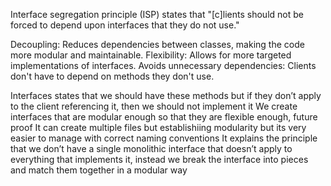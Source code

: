 ﻿
Interface segregation principle (ISP) states that "[c]lients should not be forced to depend upon interfaces that they do not use."


Decoupling: Reduces dependencies between classes, making the code more modular and maintainable.
Flexibility: Allows for more targeted implementations of interfaces.
Avoids unnecessary dependencies: Clients don't have to depend on methods they don't use.

Interfaces states that we should have these methods but if they don’t apply to the client referencing it, then we should not implement it
We create interfaces that are modular enough so that they are flexible enough, future proof
It can create multiple files but establishiing modularity but its very easier to manage with correct naming conventions
It explains the principle that we don’t have a single monolithic interface that doesn’t apply to everything that implements it, instead we break the interface 
into pieces and match them together in a modular way